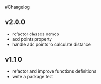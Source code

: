 #Changelog

v2.0.0
--------
* refactor classes names
* add points property
* handle add points to calculate distance

v1.1.0
--------
* refactor and improve functions definitions
* write a package test

